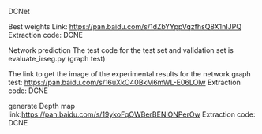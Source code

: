 DCNet

Best weights Link: https://pan.baidu.com/s/1dZbYYppVqzfhsQ8X1nIJPQ Extraction code: DCNE

Network prediction The test code for the test set and validation set is evaluate_irseg.py (graph test)

The link to get the image of the experimental results for the network graph test: https://pan.baidu.com/s/16uXkO40BkM6mWL-E06LOlw Extraction code: DCNE

generate Depth map link:https://pan.baidu.com/s/19ykoFqOWBerBENlONPerOw Extraction code: DCNE

